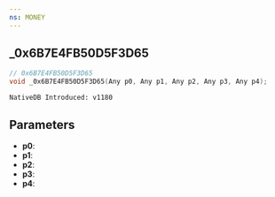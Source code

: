 ```yaml
---
ns: MONEY
---
```

## _0x6B7E4FB50D5F3D65

```c
// 0x6B7E4FB50D5F3D65
void _0x6B7E4FB50D5F3D65(Any p0, Any p1, Any p2, Any p3, Any p4);
```

```
NativeDB Introduced: v1180
```

## Parameters
* **p0**:
* **p1**:
* **p2**:
* **p3**:
* **p4**:
